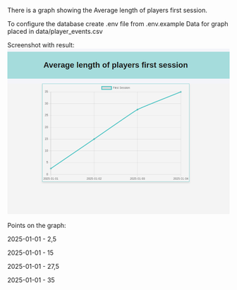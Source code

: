 There is a graph showing the Average length of players first session.

To configure the database create .env file from .env.example
Data for graph placed in data/player_events.csv

Screenshot with result: ![result_screenshot.png](media/result_screenshot.png)

Points on the graph:

2025-01-01 - 2,5

2025-01-01 - 15

2025-01-01 - 27,5

2025-01-01 - 35